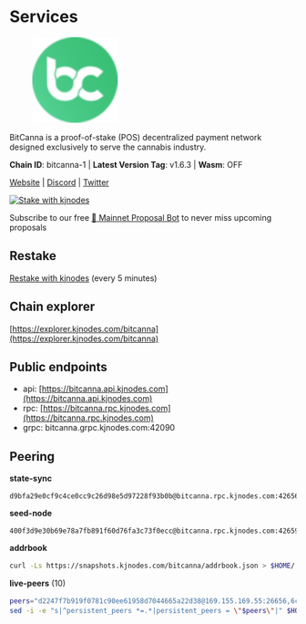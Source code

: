 # Services

<figure><img src="https://raw.githubusercontent.com/kj89/cosmos-images/main/logos/bitcanna.png" width="150" alt=""><figcaption></figcaption></figure>

BitCanna is a proof-of-stake (POS) decentralized payment network designed exclusively to serve the cannabis industry. 

**Chain ID**: bitcanna-1 | **Latest Version Tag**: v1.6.3 | **Wasm**: OFF

[Website](https://www.bitcanna.io) | [Discord](https://discord.gg/9AVrzaVQvs) | [Twitter](https://twitter.com/BitCannaGlobal)

[![Stake with kjnodes](https://i.ibb.co/cr44Q8j/button-stake-with-kjnodes.png)](https://restake.app/bitcanna/bcnavaloper1aym6s8eza7kjvnxuwxufrzccz6vqvgnsc47cc7)

Subscribe to our free [🤖 Mainnet Proposal Bot](https://t.me/kjnodes_proposal_bot) to never miss upcoming proposals

## Restake

[Restake with kjnodes](https://restake.app/bitcanna/bcnavaloper1aym6s8eza7kjvnxuwxufrzccz6vqvgnsc47cc7) (every 5 minutes)
## Chain explorer
[https://explorer.kjnodes.com/bitcanna](https://explorer.kjnodes.com/bitcanna)

## Public endpoints

* api: [https://bitcanna.api.kjnodes.com](https://bitcanna.api.kjnodes.com)
* rpc: [https://bitcanna.rpc.kjnodes.com](https://bitcanna.rpc.kjnodes.com)
* grpc: bitcanna.grpc.kjnodes.com:42090

## Peering

**state-sync**

```text
d9bfa29e0cf9c4ce0cc9c26d98e5d97228f93b0b@bitcanna.rpc.kjnodes.com:42656
```

**seed-node**

```text
400f3d9e30b69e78a7fb891f60d76fa3c73f0ecc@bitcanna.rpc.kjnodes.com:42659
```

**addrbook**
```bash
curl -Ls https://snapshots.kjnodes.com/bitcanna/addrbook.json > $HOME/.bcna/config/addrbook.json
```

**live-peers** (10)
```bash
peers="d2247f7b919f0781c90ee61958d7044665a22d38@169.155.169.55:26656,6cceba286b498d4a1931f85e35ea0fa433373057@78.47.208.97:26656,dd4d3c0de38aa0575436c34c237b33bc0dda3ef2@142.132.158.93:13056,b587bf827b5f680c417601b536ffbd505c88bb07@193.70.45.106:13056,88c6b1fa1c7fef98b4449b769eb2705476586664@65.109.92.241:21326,d9bfa29e0cf9c4ce0cc9c26d98e5d97228f93b0b@65.109.88.38:42656,5bb0a042e8a4ee28bcda1e26148e57787e75a42e@23.88.69.22:28466,a66bce0ddb49dcf60a5b83fd94a7bd4d0878f127@154.53.40.9:26656,65b12d58cc642eb8a1eb4e8344eaf26afce2e6d3@37.120.191.47:36656,8a3d8b8a6608f19fbdb34d330c9c9dd44a756a38@88.198.52.150:26666"
sed -i -e "s|^persistent_peers *=.*|persistent_peers = \"$peers\"|" $HOME/.bcna/config/config.toml
```

